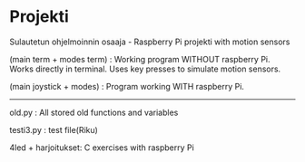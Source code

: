 # Projekti

Sulautetun ohjelmoinnin osaaja - Raspberry Pi projekti with motion sensors

(main term + modes term) : Working program WITHOUT raspberry Pi. Works directly in terminal. Uses key presses to simulate motion sensors.

(main joystick + modes) : Program working WITH raspberry Pi.

------------------------------------------------------------------------------------------------------------------------------------------

old.py : All stored old functions and variables

testi3.py : test file(Riku)

4led + harjoitukset:  C exercises with raspberry Pi
